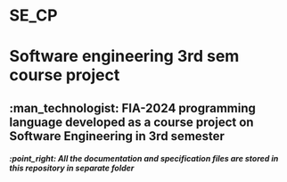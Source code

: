# SE_CP
<h1>Software engineering 3rd sem course project</h1>
<h2>:man_technologist: FIA-2024 programming language developed as a course project on Software Engineering in 3rd semester</h2>
<h5>:point_right: All the documentation and specification files are stored in this repository in separate folder</h5>
